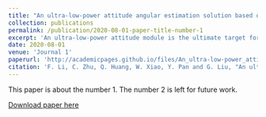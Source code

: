 ```yaml
---
title: "An ultra-low-power attitude angular estimation solution based on a single accelerator"
collection: publications
permalink: /publication/2020-08-01-paper-title-number-1
excerpt: 'An ultra-low-power attitude module is the ultimate target for the majority of Medical Engineering. In this paper, we present an ultra-low-power attitude angular estimation module solution, which integrates accelerator and zigbee chip. Firstly, different from common solutions, our angle module merely assists with an accelerator. Secondly, the attitude angles are derived from the gravity vector. Thirdly, considering the characteristics of the practical projects, some heuristic rules are used to further reduce the consumption. The working power of our module is only 3.43mW, which is dramatically lower than other the state-of-the-arts solutions. Besides, massive experiments show that the lasting time is more than a week, which is always in the work state and persists in sending the data of attitude angles. Finally, in order to verify its actual performance in the application, we also deploy proposed solution in the sleep caring system of mental patients, especially for sleep. At the same time, we publish our demonstration video and source code with the aim of being a reference solution for researchers.Video - https://youtu.be/hgfoW1TdI8oSource code - https://github.com/ZhuChaozheng/person_pose_est imator.'
date: 2020-08-01
venue: 'Journal 1'
paperurl: 'http://academicpages.github.io/files/An_ultra-low-power_attitude_angular_estimation_solution_based_on_a_single_accelerator.pdf'
citation: 'F. Li, C. Zhu, Q. Huang, W. Xiao, Y. Pan and G. Liu, "An ultra-low-power attitude angular estimation solution based on a single accelerator," 2020 12th International Conference on Intelligent Human-Machine Systems and Cybernetics (IHMSC), 2020, pp. 269-272, doi: 10.1109/IHMSC49165.2020.00067.'
---
```

This paper is about the number 1. The number 2 is left for future work.

[Download paper here](http://YDArk-lml.github.io/files/An_ultra-low-power_attitude_angular_estimation_solution_based_on_a_single_accelerator.pdf)

